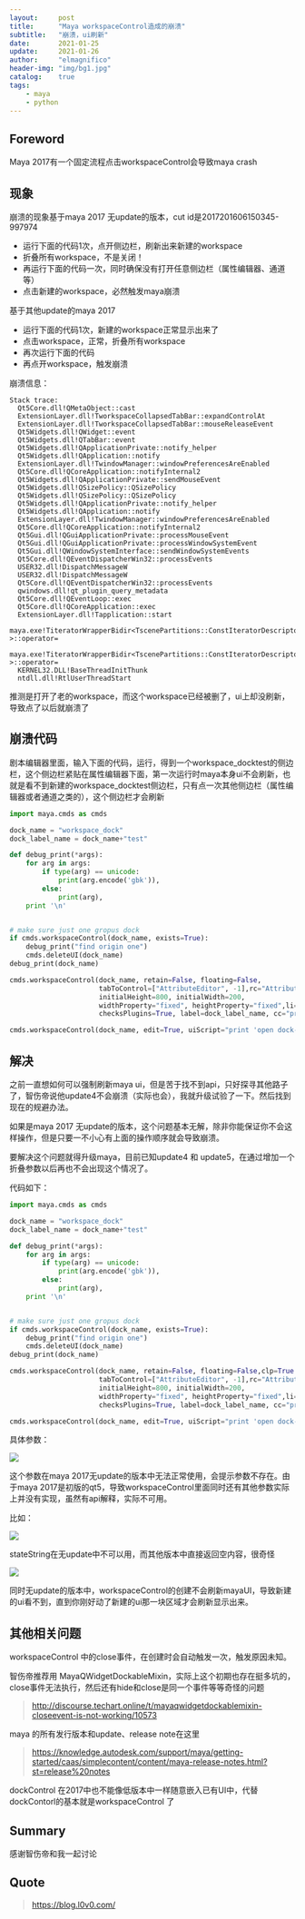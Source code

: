 ```yaml
---
layout:     post
title:      "Maya workspaceControl造成的崩溃"
subtitle:   "崩溃，ui刷新"
date:       2021-01-25
update:     2021-01-26
author:     "elmagnifico"
header-img: "img/bg1.jpg"
catalog:    true
tags:
    - maya
    - python
---
```


## Foreword

Maya 2017有一个固定流程点击workspaceControl会导致maya crash



## 现象

崩溃的现象基于maya 2017 无update的版本，cut id是2017201606150345-997974



- 运行下面的代码1次，点开侧边栏，刷新出来新建的workspace
- 折叠所有workspace，不是关闭！
- 再运行下面的代码一次，同时确保没有打开任意侧边栏（属性编辑器、通道等）
- 点击新建的workspace，必然触发maya崩溃



基于其他update的maya 2017

- 运行下面的代码1次，新建的workspace正常显示出来了
- 点击workspace，正常，折叠所有workspace
- 再次运行下面的代码
- 再点开workspace，触发崩溃



崩溃信息：

```
Stack trace:
  Qt5Core.dll!QMetaObject::cast
  ExtensionLayer.dll!TworkspaceCollapsedTabBar::expandControlAt
  ExtensionLayer.dll!TworkspaceCollapsedTabBar::mouseReleaseEvent
  Qt5Widgets.dll!QWidget::event
  Qt5Widgets.dll!QTabBar::event
  Qt5Widgets.dll!QApplicationPrivate::notify_helper
  Qt5Widgets.dll!QApplication::notify
  ExtensionLayer.dll!TwindowManager::windowPreferencesAreEnabled
  Qt5Core.dll!QCoreApplication::notifyInternal2
  Qt5Widgets.dll!QApplicationPrivate::sendMouseEvent
  Qt5Widgets.dll!QSizePolicy::QSizePolicy
  Qt5Widgets.dll!QSizePolicy::QSizePolicy
  Qt5Widgets.dll!QApplicationPrivate::notify_helper
  Qt5Widgets.dll!QApplication::notify
  ExtensionLayer.dll!TwindowManager::windowPreferencesAreEnabled
  Qt5Core.dll!QCoreApplication::notifyInternal2
  Qt5Gui.dll!QGuiApplicationPrivate::processMouseEvent
  Qt5Gui.dll!QGuiApplicationPrivate::processWindowSystemEvent
  Qt5Gui.dll!QWindowSystemInterface::sendWindowSystemEvents
  Qt5Core.dll!QEventDispatcherWin32::processEvents
  USER32.dll!DispatchMessageW
  USER32.dll!DispatchMessageW
  Qt5Core.dll!QEventDispatcherWin32::processEvents
  qwindows.dll!qt_plugin_query_metadata
  Qt5Core.dll!QEventLoop::exec
  Qt5Core.dll!QCoreApplication::exec
  ExtensionLayer.dll!Tapplication::start
  maya.exe!TiteratorWrapperBidir<TscenePartitions::ConstIteratorDescriptor,TiteratorWrapper<TscenePartitions::ConstIteratorDescriptor> >::operator=
  maya.exe!TiteratorWrapperBidir<TscenePartitions::ConstIteratorDescriptor,TiteratorWrapper<TscenePartitions::ConstIteratorDescriptor> >::operator=
  KERNEL32.DLL!BaseThreadInitThunk
  ntdll.dll!RtlUserThreadStart

```

推测是打开了老的workspace，而这个workspace已经被删了，ui上却没刷新，导致点了以后就崩溃了



## 崩溃代码

剧本编辑器里面，输入下面的代码，运行，得到一个workspace_docktest的侧边栏，这个侧边栏紧贴在属性编辑器下面，第一次运行时maya本身ui不会刷新，也就是看不到新建的workspace_docktest侧边栏，只有点一次其他侧边栏（属性编辑器或者通道之类的），这个侧边栏才会刷新

```python
import maya.cmds as cmds

dock_name = "workspace_dock"
dock_label_name = dock_name+"test"

def debug_print(*args):
    for arg in args:
        if type(arg) == unicode:
            print(arg.encode('gbk')),
        else:
            print(arg),
    print '\n'


# make sure just one gropus dock
if cmds.workspaceControl(dock_name, exists=True):
    debug_print("find origin one")
    cmds.deleteUI(dock_name)
debug_print(dock_name)

cmds.workspaceControl(dock_name, retain=False, floating=False,
                      tabToControl=["AttributeEditor", -1],rc="AttributeEditor",
                      initialHeight=800, initialWidth=200,
                      widthProperty="fixed", heightProperty="fixed",li=True,vis=True,
                      checksPlugins=True, label=dock_label_name, cc="print 'close'")

cmds.workspaceControl(dock_name, edit=True, uiScript="print 'open dock-------------'")
```



## 解决

之前一直想如何可以强制刷新maya  ui，但是苦于找不到api，只好探寻其他路子了，智伤帝说他update4不会崩溃（实际也会），我就升级试验了一下。然后找到现在的规避办法。

如果是maya 2017 无update的版本，这个问题基本无解，除非你能保证你不会这样操作，但是只要一不小心有上面的操作顺序就会导致崩溃。

要解决这个问题就得升级maya，目前已知update4 和 update5，在通过增加一个折叠参数以后再也不会出现这个情况了。

代码如下：

```python
import maya.cmds as cmds

dock_name = "workspace_dock"
dock_label_name = dock_name+"test"

def debug_print(*args):
    for arg in args:
        if type(arg) == unicode:
            print(arg.encode('gbk')),
        else:
            print(arg),
    print '\n'


# make sure just one gropus dock
if cmds.workspaceControl(dock_name, exists=True):
    debug_print("find origin one")
    cmds.deleteUI(dock_name)
debug_print(dock_name)

cmds.workspaceControl(dock_name, retain=False, floating=False,clp=True
                      tabToControl=["AttributeEditor", -1],rc="AttributeEditor",
                      initialHeight=800, initialWidth=200,
                      widthProperty="fixed", heightProperty="fixed",li=True,vis=True,
                      checksPlugins=True, label=dock_label_name, cc="print 'close'")

cmds.workspaceControl(dock_name, edit=True, uiScript="print 'open dock-------------'")
```



具体参数：

![](http://img.elmagnifico.tech:9514/static/upload/elmagnifico/5YrUTd8yZVHSvIe.png)

这个参数在maya 2017无update的版本中无法正常使用，会提示参数不存在。由于maya 2017是初版的qt5，导致workspaceControl里面同时还有其他参数实际上并没有实现，虽然有api解释，实际不可用。

比如：

![](http://img.elmagnifico.tech:9514/static/upload/elmagnifico/8GMXQOnLHuhcty3.png)



stateString在无update中不可以用，而其他版本中直接返回空内容，很奇怪

![](http://img.elmagnifico.tech:9514/static/upload/elmagnifico/w3HQ8f7YmDZpk5T.png)



同时无update的版本中，workspaceControl的创建不会刷新mayaUI，导致新建的ui看不到，直到你刚好动了新建的ui那一块区域才会刷新显示出来。



## 其他相关问题

workspaceControl 中的close事件，在创建时会自动触发一次，触发原因未知。



智伤帝推荐用 MayaQWidgetDockableMixin，实际上这个初期也存在挺多坑的，close事件无法执行，然后还有hide和close是同一个事件等等奇怪的问题

> http://discourse.techart.online/t/mayaqwidgetdockablemixin-closeevent-is-not-working/10573



maya 的所有发行版本和update、release note在这里

> https://knowledge.autodesk.com/support/maya/getting-started/caas/simplecontent/content/maya-release-notes.html?st=release%20notes



dockControl 在2017中也不能像低版本中一样随意嵌入已有UI中，代替dockContorl的基本就是workspaceControl 了



## Summary

感谢智伤帝和我一起讨论



## Quote

> https://blog.l0v0.com/


